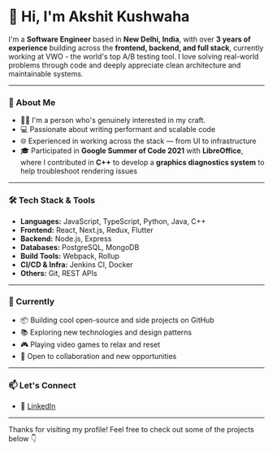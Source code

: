 # 👋 Hi, I'm Akshit Kushwaha

I'm a **Software Engineer** based in **New Delhi, India**, with over **3 years of experience** building across the **frontend, backend, and full stack**, currently working at VWO - the world's top A/B testing tool. I love solving real-world problems through code and deeply appreciate clean architecture and maintainable systems.

---

### 🌟 About Me

- 🧑‍💻 I'm a person who's genuinely interested in my craft.
- 💻 Passionate about writing performant and scalable code
- 🌐 Experienced in working across the stack — from UI to infrastructure
- 🎓 Participated in **Google Summer of Code 2021** with **LibreOffice**, where I contributed in **C++** to develop a **graphics diagnostics system** to help troubleshoot rendering issues

---

### 🛠️ Tech Stack & Tools

- **Languages:** JavaScript, TypeScript, Python, Java, C++
- **Frontend:** React, Next.js, Redux, Flutter
- **Backend:** Node.js, Express
- **Databases:** PostgreSQL, MongoDB
- **Build Tools:** Webpack, Rollup
- **CI/CD & Infra:** Jenkins CI, Docker
- **Others:** Git, REST APIs

---

### 🚀 Currently

- 📦 Building cool open-source and side projects on GitHub
- 📚 Exploring new technologies and design patterns
- 🎮 Playing video games to relax and reset
- 🤝 Open to collaboration and new opportunities

---

### 📫 Let's Connect

- 🔗 [LinkedIn](https://www.linkedin.com/in/akshit-kushwaha-3b6322201/)

---

Thanks for visiting my profile! Feel free to check out some of the projects below 👇
